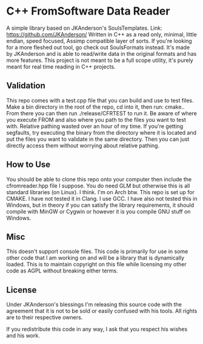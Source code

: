 # C++ FromSoftware Data Reader
A simple library based on JKAnderson's SoulsTemplates. Link: https://github.com/JKAnderson/
Written in C++ as a read only, minimal, little endian, speed focused, Assimp compatible layer of sorts.
If you're looking for a more fleshed out tool, go check out SoulsFormats instead. It's made by JKAnderson and is able to read/write data in the original formats and has more features.
This project is not meant to be a full scope utility, it's purely meant for real time reading in C++ projects.

## Validation
This repo comes with a test.cpp file that you can build and use to test files.
Make a bin directory in the root of the repo, cd into it, then run: cmake..
From there you can then run ./release/CFRTEST to run it. Be aware of where you execute FROM and also where you path to the files you want to test with. Relative pathing wasted over an hour of my time.
If you're getting segfaults, try executing the binary from the directory where it is located and put the files you want to validate in the same directory. Then you can just directly access them without worrying about relative pathing.

## How to Use
You should be able to clone this repo onto your computer then include the cfromreader.hpp file I suppose.
You do need GLM but otherwise this is all standard libraries (on Linux). I think. I'm on Arch btw.
This repo is set up for CMAKE. 
I have not tested it in Clang. I use GCC. 
I have also not tested this in Windows, but in theory if you can satisfy the library requirements, it should compile with MinGW or Cygwin or however it is you compile GNU stuff on Windows.

## Misc
This doesn't support console files. This code is primarily for use in some other code that I am working on and will be a library that is dynamically loaded. This is to maintain copyright on this file while licensing my other code as AGPL without breaking either terms.

## License
Under JKAnderson's blessings I'm releasing this source code with the agreement that it is not to be sold or easily confused with his tools. All rights are to their respective owners.

If you redistribute this code in any way, I ask that you respect his wishes and his work.